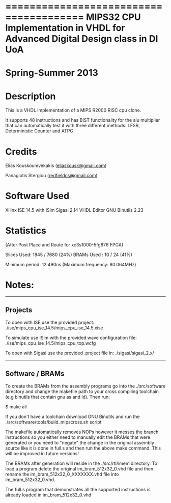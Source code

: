 =======================================
MIPS32 CPU Implementation in VHDL for
Advanced Digital Design class in DI UoA
=======================================
Spring-Summer 2013
=======================================

Description
===========

This is a VHDL implementation of a MIPS R2000 RISC cpu clone.

It supports 48 instructions and has BIST functionality
for the alu multiplier that can automatically test it with
three different methods: LFSR, Deterministic Counter and ATPG

Credits
=======

Elias Kouskoumvekakis   (eliaskousk@gmail.com)

Panagiotis Stergiou     (redfieldcs@gmail.com)

Software Used
=============

Xilinx ISE 14.5 with ISim
Sigasi 2.14 VHDL Editor
GNU Binutils 2.23


Statistics 
==========

(After Post Place and Route for xc3s1000-5fg676 FPGA)

Slices Used: 1845 / 7680 (24%)
BRAMs Used : 10 / 24 (41%)

Minimum period:  12.490ns (Maximum frequency:  80.064MHz) 


Notes:
======

--------
Projects
--------

To open with ISE use the provided project:
./ise/mips_cpu_ise_14.5/mips_cpu_ise_14.5.xise

To simulate use ISim with the provided wave configuration file:
./ise/mips_cpu_ise_14.5/mips_cpu_top.wcfg

To open with Sigasi use the provided .project file in:
./sigasi/sigasi_2.x/

----------------
Software / BRAMs
----------------

To create the BRAMs from the assembly programs
go into the ./src/software directory and change
the makefile path to your cross compiling toolchain
(e.g binutils that contain gnu as and ld). Then run:

$ make all

If you don't have a toolchain download GNU Binutils and
run the ./src/software/tools/build_mipscross.sh script

The makefile automatically removes NOPs however it messes
the branch instructions so you either need to manually edit
the BRAMs that were generated or you need to "negate" the change
in the original assembly source like it is done in full.s and
then run the above make command. This will be improved in future
versions!

The BRAMs after generation will reside in the ./src/rtl/imem
directory. To load a program delete the original im_bram_512x32_0.vhd
file and then rename the im_bram_512x32_0_XXXXXXX.vhd file into
im_bram_512x32_0.vhd.

The full.s program that demonstrates all the supported instructions
is already loaded in im_bram_512x32_0.vhd
